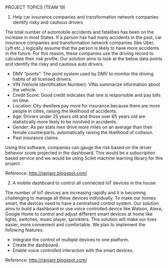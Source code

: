 PROJECT TOPICS (TEAM 19)

1)	Help car insurance companies and transformation network companies identify risky and cautious drivers

The total number of automobile accidents and fatalities has been on the increase in most States. If a person has had many accidents in the past, car insurance companies and transformation network companies (like Uber, Lyft etc.,) logically assume that the person is likely to have more accidents in the future. For this reason, these companies use the driving record to calculate their risk profile.
Our solution aims to look at the below data points and identify the risky and cautious auto drivers.

- DMV “points”: The point system used by DMV to monitor the driving habits of all licensed drivers.
-	VIN (Vehicle Identification Number): VINs summarize information about the vehicle.
-	Credit Score: Good credit indicates that one is responsible and pay bills on time.
- Location: City dwellers pay more for insurance because there are more people in cities, raising the likelihood of accidents.
- Age: Drivers under 25 years old and those over 65 years old are statistically more likely to be involved in accidents.
- Gender: As per stats men drive more miles on an average than their female counterparts, automatically raising the likelihood of collision.
-	Past insurance claims.

Using this software, companies can gauge the risk based on the driver behavior score projected in the dashboard. This would be a subscription based service and we would be using Scikit machine learning library for this project.

Reference: http://ranjanr.blogspot.com/


2)	A mobile dashboard to control all connected IoT devices in the house

The number of IoT devices are increasing rapidly and it is becoming challenging to manage all these devices individually. To make our homes smart, the devices need to have a centralised control system.
Our solution aims to build a dashboard or use voice controlled device like Watson, Alexa, Google Home to control and adjust different smart devices at home like lights, switches, music player, sprinklers. This solution will make our lives easier, more convenient and comfortable.
We plan to implement the following features:
 -	Integrate the control of multiple devices to one platform.
 -	Create the dashboard.
 -	Enable voice controlled interaction with the smart devices. 
 
Reference: http://ranjanr.blogspot.com/

 

